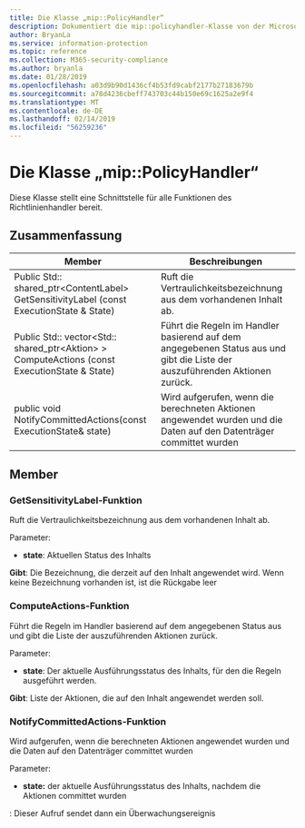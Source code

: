 ```yaml
---
title: Die Klasse „mip::PolicyHandler“
description: Dokumentiert die mip::policyhandler-Klasse von der Microsoft Information Protection (MIP) SDK.
author: BryanLa
ms.service: information-protection
ms.topic: reference
ms.collection: M365-security-compliance
ms.author: bryanla
ms.date: 01/28/2019
ms.openlocfilehash: a03d9b90d1436cf4b53fd9cabf2177b27183679b
ms.sourcegitcommit: a78d4236cbeff743703c44b150e69c1625a2e9f4
ms.translationtype: MT
ms.contentlocale: de-DE
ms.lasthandoff: 02/14/2019
ms.locfileid: "56259236"
---
```

# <a name="class-mippolicyhandler"></a>Die Klasse „mip::PolicyHandler“ 
Diese Klasse stellt eine Schnittstelle für alle Funktionen des Richtlinienhandler bereit.
  
## <a name="summary"></a>Zusammenfassung
 Member                        | Beschreibungen                                
--------------------------------|---------------------------------------------
Public Std:: shared_ptr\<ContentLabel\> GetSensitivityLabel (const ExecutionState & State)  |  Ruft die Vertraulichkeitsbezeichnung aus dem vorhandenen Inhalt ab.
Public Std:: vector\<Std:: shared_ptr\<Aktion\> \> ComputeActions (const ExecutionState & State)  |  Führt die Regeln im Handler basierend auf dem angegebenen Status aus und gibt die Liste der auszuführenden Aktionen zurück.
public void NotifyCommittedActions(const ExecutionState& state)  |  Wird aufgerufen, wenn die berechneten Aktionen angewendet wurden und die Daten auf den Datenträger committet wurden
  
## <a name="members"></a>Member
  
### <a name="getsensitivitylabel-function"></a>GetSensitivityLabel-Funktion
Ruft die Vertraulichkeitsbezeichnung aus dem vorhandenen Inhalt ab.

Parameter:  
* **state**: Aktuellen Status des Inhalts 



  
**Gibt**: Die Bezeichnung, die derzeit auf den Inhalt angewendet wird. Wenn keine Bezeichnung vorhanden ist, ist die Rückgabe leer
  
### <a name="computeactions-function"></a>ComputeActions-Funktion
Führt die Regeln im Handler basierend auf dem angegebenen Status aus und gibt die Liste der auszuführenden Aktionen zurück.

Parameter:  
* **state**: Der aktuelle Ausführungsstatus des Inhalts, für den die Regeln ausgeführt werden. 



  
**Gibt**: Liste der Aktionen, die auf den Inhalt angewendet werden soll.
  
### <a name="notifycommittedactions-function"></a>NotifyCommittedActions-Funktion
Wird aufgerufen, wenn die berechneten Aktionen angewendet wurden und die Daten auf den Datenträger committet wurden

Parameter:  
* **state:** der aktuelle Ausführungsstatus des Inhalts, nachdem die Aktionen committet wurden 


: Dieser Aufruf sendet dann ein Überwachungsereignis
